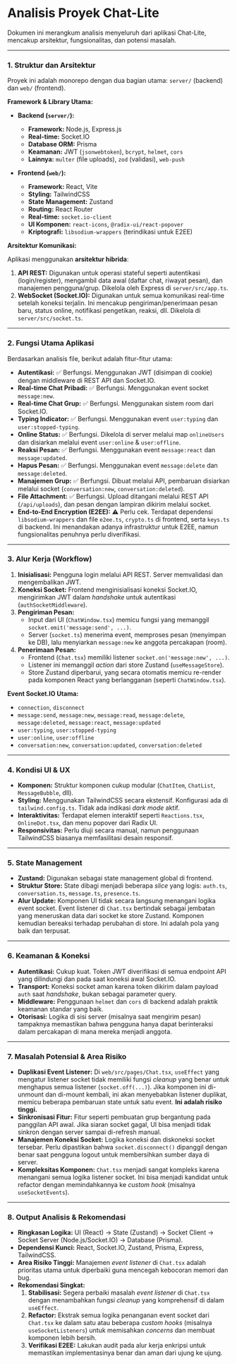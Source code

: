# Analisis Proyek Chat-Lite

Dokumen ini merangkum analisis menyeluruh dari aplikasi Chat-Lite, mencakup arsitektur, fungsionalitas, dan potensi masalah.

---

### 1. **Struktur dan Arsitektur**

Proyek ini adalah monorepo dengan dua bagian utama: `server/` (backend) dan `web/` (frontend).

**Framework & Library Utama:**

*   **Backend (`server/`):**
    *   **Framework:** Node.js, Express.js
    *   **Real-time:** Socket.IO
    *   **Database ORM:** Prisma
    *   **Keamanan:** JWT (`jsonwebtoken`), `bcrypt`, `helmet`, `cors`
    *   **Lainnya:** `multer` (file uploads), `zod` (validasi), `web-push`

*   **Frontend (`web/`):**
    *   **Framework:** React, Vite
    *   **Styling:** TailwindCSS
    *   **State Management:** Zustand
    *   **Routing:** React Router
    *   **Real-time:** `socket.io-client`
    *   **UI Komponen:** `react-icons`, `@radix-ui/react-popover`
    *   **Kriptografi:** `libsodium-wrappers` (terindikasi untuk E2EE)

**Arsitektur Komunikasi:**

Aplikasi menggunakan **arsitektur hibrida**:
1.  **API REST:** Digunakan untuk operasi stateful seperti autentikasi (login/register), mengambil data awal (daftar chat, riwayat pesan), dan manajemen pengguna/grup. Dikelola oleh Express di `server/src/app.ts`.
2.  **WebSocket (Socket.IO):** Digunakan untuk semua komunikasi real-time setelah koneksi terjalin. Ini mencakup pengiriman/penerimaan pesan baru, status online, notifikasi pengetikan, reaksi, dll. Dikelola di `server/src/socket.ts`.

---

### 2. **Fungsi Utama Aplikasi**

Berdasarkan analisis file, berikut adalah fitur-fitur utama:

*   **Autentikasi:** ✅ Berfungsi. Menggunakan JWT (disimpan di cookie) dengan middleware di REST API dan Socket.IO.
*   **Real-time Chat Pribadi:** ✅ Berfungsi. Menggunakan event socket `message:new`.
*   **Real-time Chat Grup:** ✅ Berfungsi. Menggunakan sistem room dari Socket.IO.
*   **Typing Indicator:** ✅ Berfungsi. Menggunakan event `user:typing` dan `user:stopped-typing`.
*   **Online Status:** ✅ Berfungsi. Dikelola di server melalui map `onlineUsers` dan disiarkan melalui event `user:online` & `user:offline`.
*   **Reaksi Pesan:** ✅ Berfungsi. Menggunakan event `message:react` dan `message:updated`.
*   **Hapus Pesan:** ✅ Berfungsi. Menggunakan event `message:delete` dan `message:deleted`.
*   **Manajemen Grup:** ✅ Berfungsi. Dibuat melalui API, pembaruan disiarkan melalui socket (`conversation:new`, `conversation:deleted`).
*   **File Attachment:** ✅ Berfungsi. Upload ditangani melalui REST API (`/api/uploads`), dan pesan dengan lampiran dikirim melalui socket.
*   **End-to-End Encryption (E2EE):** ⚠️ Perlu cek. Terdapat dependensi `libsodium-wrappers` dan file `e2ee.ts`, `crypto.ts` di frontend, serta `keys.ts` di backend. Ini menandakan adanya infrastruktur untuk E2EE, namun fungsionalitas penuhnya perlu diverifikasi.

---

### 3. **Alur Kerja (Workflow)**

1.  **Inisialisasi:** Pengguna login melalui API REST. Server memvalidasi dan mengembalikan JWT.
2.  **Koneksi Socket:** Frontend menginisialisasi koneksi Socket.IO, mengirimkan JWT dalam *handshake* untuk autentikasi (`authSocketMiddleware`).
3.  **Pengiriman Pesan:**
    *   Input dari UI (`ChatWindow.tsx`) memicu fungsi yang memanggil `socket.emit('message:send', ...)`.
    *   Server (`socket.ts`) menerima event, memproses pesan (menyimpan ke DB), lalu menyiarkan `message:new` ke anggota percakapan (room).
4.  **Penerimaan Pesan:**
    *   Frontend (`Chat.tsx`) memiliki listener `socket.on('message:new', ...)`.
    *   Listener ini memanggil *action* dari store Zustand (`useMessageStore`).
    *   Store Zustand diperbarui, yang secara otomatis memicu re-render pada komponen React yang berlangganan (seperti `ChatWindow.tsx`).

**Event Socket.IO Utama:**
*   `connection`, `disconnect`
*   `message:send`, `message:new`, `message:read`, `message:delete`, `message:deleted`, `message:react`, `message:updated`
*   `user:typing`, `user:stopped-typing`
*   `user:online`, `user:offline`
*   `conversation:new`, `conversation:updated`, `conversation:deleted`

---

### 4. **Kondisi UI & UX**

*   **Komponen:** Struktur komponen cukup modular (`ChatItem`, `ChatList`, `MessageBubble`, dll).
*   **Styling:** Menggunakan TailwindCSS secara ekstensif. Konfigurasi ada di `tailwind.config.ts`. Tidak ada indikasi *dark mode* aktif.
*   **Interaktivitas:** Terdapat elemen interaktif seperti `Reactions.tsx`, `OnlineDot.tsx`, dan menu popover dari Radix UI.
*   **Responsivitas:** Perlu diuji secara manual, namun penggunaan TailwindCSS biasanya memfasilitasi desain responsif.

---

### 5. **State Management**

*   **Zustand:** Digunakan sebagai state management global di frontend.
*   **Struktur Store:** State dibagi menjadi beberapa *slice* yang logis: `auth.ts`, `conversation.ts`, `message.ts`, `presence.ts`.
*   **Alur Update:** Komponen UI tidak secara langsung menangani logika event socket. Event listener di `Chat.tsx` bertindak sebagai jembatan yang meneruskan data dari socket ke store Zustand. Komponen kemudian bereaksi terhadap perubahan di store. Ini adalah pola yang baik dan terpusat.

---

### 6. **Keamanan & Koneksi**

*   **Autentikasi:** Cukup kuat. Token JWT diverifikasi di semua endpoint API yang dilindungi dan pada saat koneksi awal Socket.IO.
*   **Transport:** Koneksi socket aman karena token dikirim dalam payload `auth` saat *handshake*, bukan sebagai parameter query.
*   **Middleware:** Penggunaan `helmet` dan `cors` di backend adalah praktik keamanan standar yang baik.
*   **Otorisasi:** Logika di sisi server (misalnya saat mengirim pesan) tampaknya memastikan bahwa pengguna hanya dapat berinteraksi dalam percakapan di mana mereka menjadi anggota.

---

### 7. **Masalah Potensial & Area Risiko**

*   **Duplikasi Event Listener:** Di `web/src/pages/Chat.tsx`, `useEffect` yang mengatur listener socket tidak memiliki fungsi *cleanup* yang benar untuk menghapus semua listener (`socket.off(...)`). Jika komponen ini di-unmount dan di-mount kembali, ini akan menyebabkan listener duplikat, memicu beberapa pembaruan state untuk satu event. **Ini adalah risiko tinggi.**
*   **Sinkronisasi Fitur:** Fitur seperti pembuatan grup bergantung pada panggilan API awal. Jika siaran socket gagal, UI bisa menjadi tidak sinkron dengan server sampai di-refresh manual.
*   **Manajemen Koneksi Socket:** Logika koneksi dan diskoneksi socket tersebar. Perlu dipastikan bahwa `socket.disconnect()` dipanggil dengan benar saat pengguna logout untuk membersihkan sumber daya di server.
*   **Kompleksitas Komponen:** `Chat.tsx` menjadi sangat kompleks karena menangani semua logika listener socket. Ini bisa menjadi kandidat untuk refactor dengan memindahkannya ke *custom hook* (misalnya `useSocketEvents`).

---

### 8. **Output Analisis & Rekomendasi**

*   **Ringkasan Logika:** UI (React) → State (Zustand) → Socket Client → Socket Server (Node.js/Socket.IO) → Database (Prisma).
*   **Dependensi Kunci:** React, Socket.IO, Zustand, Prisma, Express, TailwindCSS.
*   **Area Risiko Tinggi:** Manajemen *event listener* di `Chat.tsx` adalah prioritas utama untuk diperbaiki guna mencegah kebocoran memori dan bug.
*   **Rekomendasi Singkat:**
    1.  **Stabilisasi:** Segera perbaiki masalah *event listener* di `Chat.tsx` dengan menambahkan fungsi *cleanup* yang komprehensif di dalam `useEffect`.
    2.  **Refactor:** Ekstrak semua logika penanganan event socket dari `Chat.tsx` ke dalam satu atau beberapa *custom hooks* (misalnya `useSocketListeners`) untuk memisahkan *concerns* dan membuat komponen lebih bersih.
    3.  **Verifikasi E2EE:** Lakukan audit pada alur kerja enkripsi untuk memastikan implementasinya benar dan aman dari ujung ke ujung.
